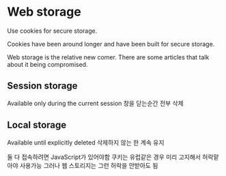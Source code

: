 # Web storage

Use cookies for secure storage.

Cookies have been around longer and have been built for secure storage.

Web storage is the relative new comer. There are some articles that talk about it being compromised.

## Session storage

Available only during the current session
창을 닫는순간 전부 삭제

## Local storage

Available until explicitly deleted
삭제하지 않는 한 계속 유지

둘 다 접속하려면 JavaScript가 있어야함
쿠키는 유럽같은 경우 미리 고지해서 허락맡아야 사용가능 그러나 웹 스토리지는 그런 허락을 안받아도 됨
